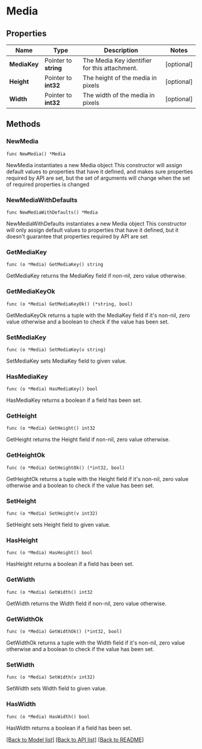 # Media

## Properties

Name | Type | Description | Notes
------------ | ------------- | ------------- | -------------
**MediaKey** | Pointer to **string** | The Media Key identifier for this attachment. | [optional] 
**Height** | Pointer to **int32** | The height of the media in pixels | [optional] 
**Width** | Pointer to **int32** | The width of the media in pixels | [optional] 

## Methods

### NewMedia

`func NewMedia() *Media`

NewMedia instantiates a new Media object
This constructor will assign default values to properties that have it defined,
and makes sure properties required by API are set, but the set of arguments
will change when the set of required properties is changed

### NewMediaWithDefaults

`func NewMediaWithDefaults() *Media`

NewMediaWithDefaults instantiates a new Media object
This constructor will only assign default values to properties that have it defined,
but it doesn't guarantee that properties required by API are set

### GetMediaKey

`func (o *Media) GetMediaKey() string`

GetMediaKey returns the MediaKey field if non-nil, zero value otherwise.

### GetMediaKeyOk

`func (o *Media) GetMediaKeyOk() (*string, bool)`

GetMediaKeyOk returns a tuple with the MediaKey field if it's non-nil, zero value otherwise
and a boolean to check if the value has been set.

### SetMediaKey

`func (o *Media) SetMediaKey(v string)`

SetMediaKey sets MediaKey field to given value.

### HasMediaKey

`func (o *Media) HasMediaKey() bool`

HasMediaKey returns a boolean if a field has been set.

### GetHeight

`func (o *Media) GetHeight() int32`

GetHeight returns the Height field if non-nil, zero value otherwise.

### GetHeightOk

`func (o *Media) GetHeightOk() (*int32, bool)`

GetHeightOk returns a tuple with the Height field if it's non-nil, zero value otherwise
and a boolean to check if the value has been set.

### SetHeight

`func (o *Media) SetHeight(v int32)`

SetHeight sets Height field to given value.

### HasHeight

`func (o *Media) HasHeight() bool`

HasHeight returns a boolean if a field has been set.

### GetWidth

`func (o *Media) GetWidth() int32`

GetWidth returns the Width field if non-nil, zero value otherwise.

### GetWidthOk

`func (o *Media) GetWidthOk() (*int32, bool)`

GetWidthOk returns a tuple with the Width field if it's non-nil, zero value otherwise
and a boolean to check if the value has been set.

### SetWidth

`func (o *Media) SetWidth(v int32)`

SetWidth sets Width field to given value.

### HasWidth

`func (o *Media) HasWidth() bool`

HasWidth returns a boolean if a field has been set.


[[Back to Model list]](../README.md#documentation-for-models) [[Back to API list]](../README.md#documentation-for-api-endpoints) [[Back to README]](../README.md)



